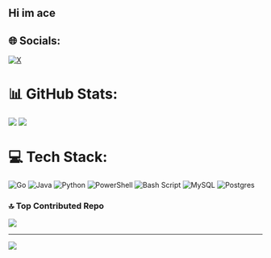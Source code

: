 ## Hi im ace

## 🌐 Socials:
[![X](https://img.shields.io/badge/X-black.svg?logo=X&logoColor=white)](https://x.com/teccsley) 

# 📊 GitHub Stats:<br/>
![](https://github-readme-stats.vercel.app/api/top-langs/?username=teccsley&theme=dark&hide_border=false&include_all_commits=true&count_private=true&layout=compact)
![](https://nirzak-streak-stats.vercel.app/?user=teccsley&theme=dark&hide_border=false)<br/>


# 💻 Tech Stack:
![Go](https://img.shields.io/badge/go-%2300ADD8.svg?style=for-the-badge&logo=go&logoColor=white)
![Java](https://img.shields.io/badge/java-%23ED8B00.svg?style=for-the-badge&logo=openjdk&logoColor=white) ![Python](https://img.shields.io/badge/python-3670A0?style=for-the-badge&logo=python&logoColor=ffdd54) ![PowerShell](https://img.shields.io/badge/PowerShell-%235391FE.svg?style=for-the-badge&logo=powershell&logoColor=white) ![Bash Script](https://img.shields.io/badge/bash_script-%23121011.svg?style=for-the-badge&logo=gnu-bash&logoColor=white) ![MySQL](https://img.shields.io/badge/mysql-4479A1.svg?style=for-the-badge&logo=mysql&logoColor=white) ![Postgres](https://img.shields.io/badge/postgres-%23316192.svg?style=for-the-badge&logo=postgresql&logoColor=white) 


### 🔝 Top Contributed Repo
![](https://github-contributor-stats.vercel.app/api?username=teccsley&limit=5&theme=shadow_green&combine_all_yearly_contributions=true)

---
[![](https://visitcount.itsvg.in/api?id=teccsley&icon=0&color=0)](https://visitcount.itsvg.in)

<!-- Proudly created with GPRM ( https://gprm.itsvg.in ) -->

<!--
**teccsley/teccsley** is a ✨ _special_ ✨ repository because its `README.md` (this file) appears on your GitHub profile.

Here are some ideas to get you started:

- 🔭 I’m currently working on ...
- 🌱 I’m currently learning ...
- 👯 I’m looking to collaborate on ...
- 🤔 I’m looking for help with ...
- 💬 Ask me about ...
- 📫 How to reach me: ...
- 😄 Pronouns: ...
- ⚡ Fun fact: ...
-->
